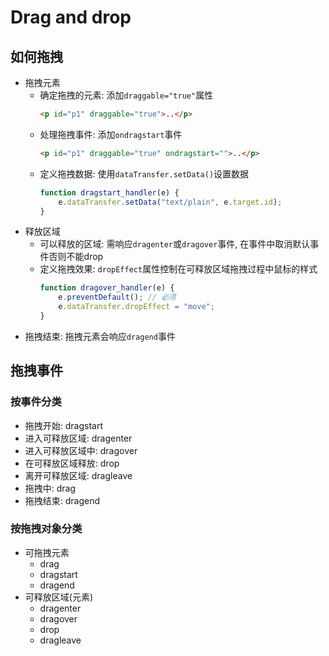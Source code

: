 # Drag and drop
## 如何拖拽
* 拖拽元素
  * 确定拖拽的元素: 添加`draggable="true"`属性
    ```html
    <p id="p1" draggable="true">..</p>
    ```
  * 处理拖拽事件: 添加`ondragstart`事件
    ```html
    <p id="p1" draggable="true" ondragstart="">..</p>
    ```
  * 定义拖拽数据: 使用`dataTransfer.setData()`设置数据
    ```JavaScript
    function dragstart_handler(e) {
        e.dataTransfer.setData("text/plain", e.target.id);
    }
    ```
* 释放区域
  * 可以释放的区域: 需响应`dragenter`或`dragover`事件, 在事件中取消默认事件否则不能drop
  * 定义拖拽效果: `dropEffect`属性控制在可释放区域拖拽过程中鼠标的样式
    ```JavaScript
    function dragover_handler(e) {
        e.preventDefault(); // 必须
        e.dataTransfer.dropEffect = "move";
    }
    ```
* 拖拽结束: 拖拽元素会响应`dragend`事件
## 拖拽事件
### 按事件分类
* 拖拽开始: dragstart
* 进入可释放区域: dragenter
* 进入可释放区域中: dragover
* 在可释放区域释放: drop
* 离开可释放区域: dragleave
* 拖拽中: drag
* 拖拽结束: dragend
### 按拖拽对象分类
* 可拖拽元素
  * drag
  * dragstart
  * dragend
* 可释放区域(元素)
  * dragenter
  * dragover
  * drop
  * dragleave